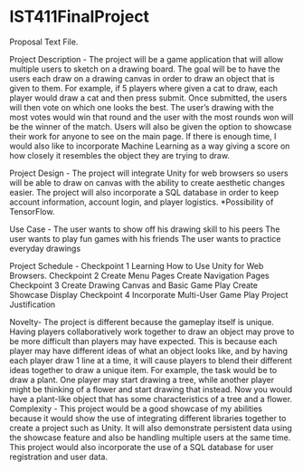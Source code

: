 # IST411FinalProject


Proposal Text File.

Project Description - The project will be a game application that will allow multiple users to sketch on a drawing board. The goal will be to have the users each draw on a drawing canvas in order to draw an object that is given to them. For example, if 5 players where given a cat to draw, each player would draw a cat and then press submit. Once submitted, the users will then vote on which one looks the best. The user’s drawing with the most votes would win that round and the user with the most rounds won will be the winner of the match. Users will also be given the option to showcase their work for anyone to see on the main page. If there is enough time, I would also like to incorporate Machine Learning as a way giving a score on how closely it resembles the object they are trying to draw. 

Project Design - 
The project will integrate Unity for web browsers so users will be able to draw on canvas with the ability to create aesthetic changes easier. The project will also incorporate a SQL database in order to keep account information, account login, and player logistics. *Possibility of TensorFlow.

Use Case - 
The user wants to show off his drawing skill to his peers
The user wants to play fun games with his friends
The user wants to practice everyday drawings   

Project Schedule -
Checkpoint 1
    Learning How to Use Unity for Web Browsers.
Checkpoint 2
    Create Menu Pages
    Create Navigation Pages
Checkpoint 3
    Create Drawing Canvas and Basic Game Play
    Create Showcase Display
Checkpoint 4
    Incorporate Multi-User Game Play
    Project Justification

Novelty- The project is different because the gameplay itself is unique. Having players collaboratively work together to draw an object may prove to be more difficult than players may have expected. This is because each player may have different ideas of what an object looks like, and by having each player draw 1 line at a time, it will cause players to blend their different ideas together to draw a unique item. For example, the task would be to draw a plant. One player may start drawing a tree, while another player might be thinking of a flower and start drawing that instead. Now you would have a plant-like object that has some characteristics of a tree and a flower.
Complexity - This project would be a good showcase of my abilities because it would show the use of integrating different libraries together to create a project such as Unity. It will also demonstrate persistent data using the showcase feature and also be handling multiple users at the same time. This project would also incorporate the use of a SQL database for user registration and user data.


